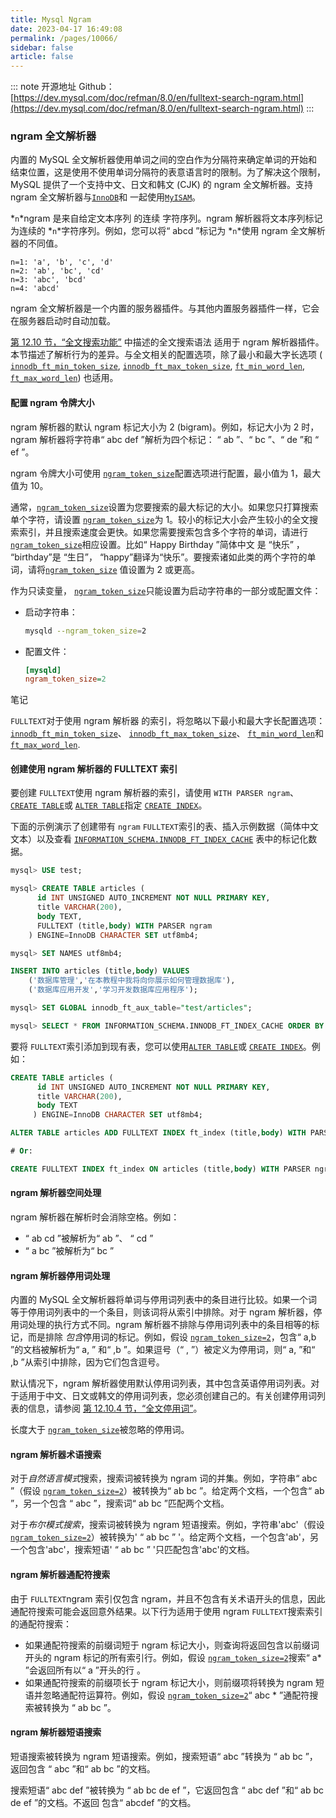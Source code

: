 ```yaml
---
title: Mysql Ngram
date: 2023-04-17 16:49:08
permalink: /pages/10066/
sidebar: false
article: false
---
```

::: note 开源地址
Github：[https://dev.mysql.com/doc/refman/8.0/en/fulltext-search-ngram.html](https://dev.mysql.com/doc/refman/8.0/en/fulltext-search-ngram.html)
:::

### ngram 全文解析器

内置的 MySQL 全文解析器使用单词之间的空白作为分隔符来确定单词的开始和结束位置，这是使用不使用单词分隔符的表意语言时的限制。为了解决这个限制，MySQL 提供了一个支持中文、日文和韩文 (CJK) 的 ngram 全文解析器。支持 ngram 全文解析器与[`InnoDB`](https://dev.mysql.com/doc/refman/8.0/en/innodb-storage-engine.html)和 一起使用[`MyISAM`](https://dev.mysql.com/doc/refman/8.0/en/myisam-storage-engine.html)。

*`n`*ngram 是来自给定文本序列 的连续 字符序列。ngram 解析器将文本序列标记为连续的 *`n`*字符序列。例如，您可以将“ abcd ”标记为 *`n`*使用 ngram 全文解析器的不同值。

```
n=1: 'a', 'b', 'c', 'd'
n=2: 'ab', 'bc', 'cd'
n=3: 'abc', 'bcd'
n=4: 'abcd'
```

ngram 全文解析器是一个内置的服务器插件。与其他内置服务器插件一样，它会在服务器启动时自动加载。

[第 12.10 节，“全文搜索功能”](https://dev.mysql.com/doc/refman/8.0/en/fulltext-search.html) 中描述的全文搜索语法 适用于 ngram 解析器插件。本节描述了解析行为的差异。与全文相关的配置选项，除了最小和最大字长选项 ( [`innodb_ft_min_token_size`](https://dev.mysql.com/doc/refman/8.0/en/innodb-parameters.html#sysvar_innodb_ft_min_token_size), [`innodb_ft_max_token_size`](https://dev.mysql.com/doc/refman/8.0/en/innodb-parameters.html#sysvar_innodb_ft_max_token_size), [`ft_min_word_len`](https://dev.mysql.com/doc/refman/8.0/en/server-system-variables.html#sysvar_ft_min_word_len), [`ft_max_word_len`](https://dev.mysql.com/doc/refman/8.0/en/server-system-variables.html#sysvar_ft_max_word_len)) 也适用。

#### 配置 ngram 令牌大小

ngram 解析器的默认 ngram 标记大小为 2 (bigram)。例如，标记大小为 2 时，ngram 解析器将字符串“ abc def ”解析为四个标记： “ ab ”、“ bc ”、“ de ”和 “ ef ”。

ngram 令牌大小可使用 [`ngram_token_size`](https://dev.mysql.com/doc/refman/8.0/en/server-system-variables.html#sysvar_ngram_token_size)配置选项进行配置，最小值为 1，最大值为 10。

通常，[`ngram_token_size`](https://dev.mysql.com/doc/refman/8.0/en/server-system-variables.html#sysvar_ngram_token_size)设置为您要搜索的最大标记的大小。如果您只打算搜索单个字符，请设置 [`ngram_token_size`](https://dev.mysql.com/doc/refman/8.0/en/server-system-variables.html#sysvar_ngram_token_size)为 1。较小的标记大小会产生较小的全文搜索索引，并且搜索速度会更快。如果您需要搜索包含多个字符的单词，请进行 [`ngram_token_size`](https://dev.mysql.com/doc/refman/8.0/en/server-system-variables.html#sysvar_ngram_token_size)相应设置。比如“ Happy Birthday ”简体中文 是 “快乐” ， “birthday”是 “生日”， “happy”翻译为“快乐”。要搜索诸如此类的两个字符的单词，请将[`ngram_token_size`](https://dev.mysql.com/doc/refman/8.0/en/server-system-variables.html#sysvar_ngram_token_size) 值设置为 2 或更高。

作为只读变量， [`ngram_token_size`](https://dev.mysql.com/doc/refman/8.0/en/server-system-variables.html#sysvar_ngram_token_size)只能设置为启动字符串的一部分或配置文件：

- 启动字符串：

  ```sh
  mysqld --ngram_token_size=2
  ```

- 配置文件：

  ```ini
  [mysqld]
  ngram_token_size=2
  ```

笔记

`FULLTEXT`对于使用 ngram 解析器 的索引，将忽略以下最小和最大字长配置选项： [`innodb_ft_min_token_size`](https://dev.mysql.com/doc/refman/8.0/en/innodb-parameters.html#sysvar_innodb_ft_min_token_size)、 [`innodb_ft_max_token_size`](https://dev.mysql.com/doc/refman/8.0/en/innodb-parameters.html#sysvar_innodb_ft_max_token_size)、 [`ft_min_word_len`](https://dev.mysql.com/doc/refman/8.0/en/server-system-variables.html#sysvar_ft_min_word_len)和 [`ft_max_word_len`](https://dev.mysql.com/doc/refman/8.0/en/server-system-variables.html#sysvar_ft_max_word_len).

#### 创建使用 ngram 解析器的 FULLTEXT 索引

要创建 `FULLTEXT`使用 ngram 解析器的索引，请使用 `WITH PARSER ngram`、 [`CREATE TABLE`](https://dev.mysql.com/doc/refman/8.0/en/create-table.html)或 [`ALTER TABLE`](https://dev.mysql.com/doc/refman/8.0/en/alter-table.html)指定 [`CREATE INDEX`](https://dev.mysql.com/doc/refman/8.0/en/create-index.html)。

下面的示例演示了创建带有 `ngram` `FULLTEXT`索引的表、插入示例数据（简体中文文本）以及查看 [`INFORMATION_SCHEMA.INNODB_FT_INDEX_CACHE`](https://dev.mysql.com/doc/refman/8.0/en/information-schema-innodb-ft-index-cache-table.html) 表中的标记化数据。

```sql
mysql> USE test;

mysql> CREATE TABLE articles (
      id INT UNSIGNED AUTO_INCREMENT NOT NULL PRIMARY KEY,
      title VARCHAR(200),
      body TEXT,
      FULLTEXT (title,body) WITH PARSER ngram
    ) ENGINE=InnoDB CHARACTER SET utf8mb4;

mysql> SET NAMES utf8mb4;

INSERT INTO articles (title,body) VALUES
    ('数据库管理','在本教程中我将向你展示如何管理数据库'),
    ('数据库应用开发','学习开发数据库应用程序');

mysql> SET GLOBAL innodb_ft_aux_table="test/articles";

mysql> SELECT * FROM INFORMATION_SCHEMA.INNODB_FT_INDEX_CACHE ORDER BY doc_id, position;
```

要将 `FULLTEXT`索引添加到现有表，您可以使用[`ALTER TABLE`](https://dev.mysql.com/doc/refman/8.0/en/alter-table.html)或 [`CREATE INDEX`](https://dev.mysql.com/doc/refman/8.0/en/create-index.html)。例如：

```sql
CREATE TABLE articles (
      id INT UNSIGNED AUTO_INCREMENT NOT NULL PRIMARY KEY,
      title VARCHAR(200),
      body TEXT
     ) ENGINE=InnoDB CHARACTER SET utf8mb4;

ALTER TABLE articles ADD FULLTEXT INDEX ft_index (title,body) WITH PARSER ngram;

# Or:

CREATE FULLTEXT INDEX ft_index ON articles (title,body) WITH PARSER ngram;
```

#### ngram 解析器空间处理

ngram 解析器在解析时会消除空格。例如：

- “ ab cd ”被解析为“ ab ”、 “ cd ”
- “ a bc ”被解析为“ bc ”

#### ngram 解析器停用词处理

内置的 MySQL 全文解析器将单词与停用词列表中的条目进行比较。如果一个词等于停用词列表中的一个条目，则该词将从索引中排除。对于 ngram 解析器，停用词处理的执行方式不同。ngram 解析器不排除与停用词列表中的条目相等的标记，而是排除 *包含*停用词的标记。例如，假设 [`ngram_token_size=2`](https://dev.mysql.com/doc/refman/8.0/en/server-system-variables.html#sysvar_ngram_token_size)，包含“ a,b ”的文档被解析为“ a, ” 和“ ,b ”。如果逗号（“ , ”）被定义为停用词，则“ a, ”和“ ,b ”从索引中排除，因为它们包含逗号。

默认情况下，ngram 解析器使用默认停用词列表，其中包含英语停用词列表。对于适用于中文、日文或韩文的停用词列表，您必须创建自己的。有关创建停用词列表的信息，请参阅 [第 12.10.4 节，“全文停用词”](https://dev.mysql.com/doc/refman/8.0/en/fulltext-stopwords.html)。

长度大于 [`ngram_token_size`](https://dev.mysql.com/doc/refman/8.0/en/server-system-variables.html#sysvar_ngram_token_size)被忽略的停用词。

#### ngram 解析器术语搜索

对于*自然语言模式*搜索，搜索词被转换为 ngram 词的并集。例如，字符串“ abc ”（假设 [`ngram_token_size=2`](https://dev.mysql.com/doc/refman/8.0/en/server-system-variables.html#sysvar_ngram_token_size)）被转换为“ ab bc ”。给定两个文档，一个包含“ ab ”，另一个包含 “ abc ”，搜索词“ ab bc ”匹配两个文档。

对于*布尔模式搜索*，搜索词被转换为 ngram 短语搜索。例如，字符串'abc'（假设 [`ngram_token_size=2`](https://dev.mysql.com/doc/refman/8.0/en/server-system-variables.html#sysvar_ngram_token_size)）被转换为' “ ab bc ” '。给定两个文档，一个包含'ab'，另一个包含'abc'，搜索短语' “ ab bc ” '只匹配包含'abc'的文档。

#### ngram 解析器通配符搜索

由于 `FULLTEXT`ngram 索引仅包含 ngram，并且不包含有关术语开头的信息，因此通配符搜索可能会返回意外结果。以下行为适用于使用 ngram `FULLTEXT`搜索索引的通配符搜索：

- 如果通配符搜索的前缀词短于 ngram 标记大小，则查询将返回包含以前缀词开头的 ngram 标记的所有索引行。例如，假设 [`ngram_token_size=2`](https://dev.mysql.com/doc/refman/8.0/en/server-system-variables.html#sysvar_ngram_token_size)搜索“ a* ”会返回所有以“ a ”开头的行 。
- 如果通配符搜索的前缀项长于 ngram 标记大小，则前缀项将转换为 ngram 短语并忽略通配符运算符。例如，假设 [`ngram_token_size=2`](https://dev.mysql.com/doc/refman/8.0/en/server-system-variables.html#sysvar_ngram_token_size)“ abc * ”通配符搜索被转换为 “ ab bc ”。

#### ngram 解析器短语搜索

短语搜索被转换为 ngram 短语搜索。例如，搜索短语“ abc ”转换为 “ ab bc ”，返回包含 “ abc ”和“ ab bc ”的文档。

搜索短语“ abc def ”被转换为 “ ab bc de ef ”，它返回包含 “ abc def ”和“ ab bc de ef ”的文档。不返回 包含“ abcdef ”的文档。